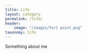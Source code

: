 ```yaml
---
title: Life
layout: category
permalink: /life/
header:
    image: "/images/fort point.png"
taxonomy: life
---
```


Something about me
